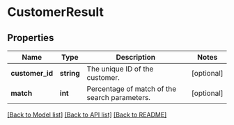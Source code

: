 # CustomerResult

## Properties
Name | Type | Description | Notes
------------ | ------------- | ------------- | -------------
**customer_id** | **string** | The unique ID of the customer. | [optional] 
**match** | **int** | Percentage of match of the search parameters. | [optional] 

[[Back to Model list]](../../README.md#documentation-for-models) [[Back to API list]](../../README.md#documentation-for-api-endpoints) [[Back to README]](../../README.md)

